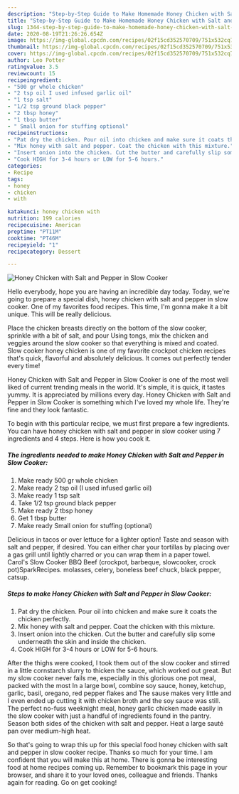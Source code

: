 ```yaml
---
description: "Step-by-Step Guide to Make Homemade Honey Chicken with Salt and Pepper in Slow Cooker"
title: "Step-by-Step Guide to Make Homemade Honey Chicken with Salt and Pepper in Slow Cooker"
slug: 1344-step-by-step-guide-to-make-homemade-honey-chicken-with-salt-and-pepper-in-slow-cooker
date: 2020-08-19T21:26:26.654Z
image: https://img-global.cpcdn.com/recipes/02f15cd352570709/751x532cq70/honey-chicken-with-salt-and-pepper-in-slow-cooker-recipe-main-photo.jpg
thumbnail: https://img-global.cpcdn.com/recipes/02f15cd352570709/751x532cq70/honey-chicken-with-salt-and-pepper-in-slow-cooker-recipe-main-photo.jpg
cover: https://img-global.cpcdn.com/recipes/02f15cd352570709/751x532cq70/honey-chicken-with-salt-and-pepper-in-slow-cooker-recipe-main-photo.jpg
author: Leo Potter
ratingvalue: 3.5
reviewcount: 15
recipeingredient:
- "500 gr whole chicken"
- "2 tsp oil I used infused garlic oil"
- "1 tsp salt"
- "1/2 tsp ground black pepper"
- "2 tbsp honey"
- "1 tbsp butter"
- " Small onion for stuffing optional"
recipeinstructions:
- "Pat dry the chicken. Pour oil into chicken and make sure it coats the chicken perfectly."
- "Mix honey with salt and pepper. Coat the chicken with this mixture."
- "Insert onion into the chicken. Cut the butter and carefully slip some underneath the skin and inside the chicken."
- "Cook HIGH for 3-4 hours or LOW for 5-6 hours."
categories:
- Recipe
tags:
- honey
- chicken
- with

katakunci: honey chicken with 
nutrition: 199 calories
recipecuisine: American
preptime: "PT11M"
cooktime: "PT46M"
recipeyield: "1"
recipecategory: Dessert

---
```



![Honey Chicken with Salt and Pepper in Slow Cooker](https://img-global.cpcdn.com/recipes/02f15cd352570709/751x532cq70/honey-chicken-with-salt-and-pepper-in-slow-cooker-recipe-main-photo.jpg)

Hello everybody, hope you are having an incredible day today. Today, we're going to prepare a special dish, honey chicken with salt and pepper in slow cooker. One of my favorites food recipes. This time, I'm gonna make it a bit unique. This will be really delicious.

Place the chicken breasts directly on the bottom of the slow cooker, sprinkle with a bit of salt, and pour Using tongs, mix the chicken and veggies around the slow cooker so that everything is mixed and coated. Slow cooker honey chicken is one of my favorite crockpot chicken recipes that&#39;s quick, flavorful and absolutely delicious. It comes out perfectly tender every time!

Honey Chicken with Salt and Pepper in Slow Cooker is one of the most well liked of current trending meals in the world. It's simple, it is quick, it tastes yummy. It is appreciated by millions every day. Honey Chicken with Salt and Pepper in Slow Cooker is something which I've loved my whole life. They're fine and they look fantastic.


To begin with this particular recipe, we must first prepare a few ingredients. You can have honey chicken with salt and pepper in slow cooker using 7 ingredients and 4 steps. Here is how you cook it.

<!--inarticleads1-->

##### The ingredients needed to make Honey Chicken with Salt and Pepper in Slow Cooker:

1. Make ready 500 gr whole chicken
1. Make ready 2 tsp oil (I used infused garlic oil)
1. Make ready 1 tsp salt
1. Take 1/2 tsp ground black pepper
1. Make ready 2 tbsp honey
1. Get 1 tbsp butter
1. Make ready  Small onion for stuffing (optional)


Delicious in tacos or over lettuce for a lighter option! Taste and season with salt and pepper, if desired. You can either char your tortillas by placing over a gas grill until lightly charred or you can wrap them in a paper towel. Carol&#39;s Slow Cooker BBQ Beef (crockpot, barbeque, slowcooker, crock pot)SparkRecipes. molasses, celery, boneless beef chuck, black pepper, catsup. 

<!--inarticleads2-->

##### Steps to make Honey Chicken with Salt and Pepper in Slow Cooker:

1. Pat dry the chicken. Pour oil into chicken and make sure it coats the chicken perfectly.
1. Mix honey with salt and pepper. Coat the chicken with this mixture.
1. Insert onion into the chicken. Cut the butter and carefully slip some underneath the skin and inside the chicken.
1. Cook HIGH for 3-4 hours or LOW for 5-6 hours.


After the thighs were cooked, I took them out of the slow cooker and stirred in a little cornstarch slurry to thicken the sauce, which worked out great. But my slow cooker never fails me, especially in this glorious one pot meal, packed with the most In a large bowl, combine soy sauce, honey, ketchup, garlic, basil, oregano, red pepper flakes and The sause makes very little and I even ended up cutting it with chicken broth and the soy sauce was still. The perfect no-fuss weeknight meal, honey garlic chicken made easily in the slow cooker with just a handful of ingredients found in the pantry. Season both sides of the chicken with salt and pepper. Heat a large sauté pan over medium-high heat. 

So that's going to wrap this up for this special food honey chicken with salt and pepper in slow cooker recipe. Thanks so much for your time. I am confident that you will make this at home. There is gonna be interesting food at home recipes coming up. Remember to bookmark this page in your browser, and share it to your loved ones, colleague and friends. Thanks again for reading. Go on get cooking!
